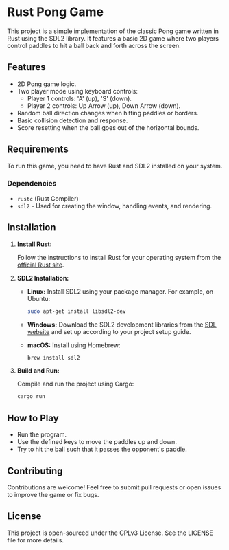 # Rust Pong Game

This project is a simple implementation of the classic Pong game written in Rust using the SDL2 library. It features a basic 2D game where two players control paddles to hit a ball back and forth across the screen.

## Features

- 2D Pong game logic.
- Two player mode using keyboard controls:
  - Player 1 controls: 'A' (up), 'S' (down).
  - Player 2 controls: Up Arrow (up), Down Arrow (down).
- Random ball direction changes when hitting paddles or borders.
- Basic collision detection and response.
- Score resetting when the ball goes out of the horizontal bounds.

## Requirements

To run this game, you need to have Rust and SDL2 installed on your system. 

### Dependencies

- `rustc` (Rust Compiler)
- `sdl2` - Used for creating the window, handling events, and rendering.

## Installation

1. **Install Rust:**

   Follow the instructions to install Rust for your operating system from the [official Rust site](https://www.rust-lang.org/tools/install).

2. **SDL2 Installation:**

   - **Linux:** Install SDL2 using your package manager. For example, on Ubuntu:
     ```bash
     sudo apt-get install libsdl2-dev
     ```

   - **Windows:** Download the SDL2 development libraries from the [SDL website](https://www.libsdl.org/download-2.0.php) and set up according to your project setup guide.

   - **macOS:** Install using Homebrew:
     ```bash
     brew install sdl2
     ```

4. **Build and Run:**

   Compile and run the project using Cargo:
   ```bash
   cargo run
   ```

## How to Play

- Run the program.
- Use the defined keys to move the paddles up and down.
- Try to hit the ball such that it passes the opponent's paddle.

## Contributing

Contributions are welcome! Feel free to submit pull requests or open issues to improve the game or fix bugs.

## License

This project is open-sourced under the GPLv3 License. See the LICENSE file for more details.
